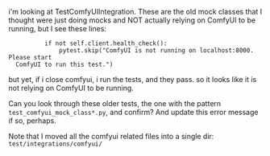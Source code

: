 i'm looking at TestComfyUIIntegration. These are the old mock classes that I thought
were just doing mocks and NOT actually relying on ComfyUI to be running, but I see  these lines:

```
          if not self.client.health_check():
              pytest.skip("ComfyUI is not running on localhost:8000. Please start
  ComfyUI to run this test.")
```

but yet, if i close comfyui, i run the tests, and they pass. so it looks like it is not relying on ComfyUI to be running.

Can you look through these older tests, the one with the pattern `test_comfyui_mock_class*.py`, and confirm? And update 
this error message if so, perhaps.

Note that I moved all the comfyui related files into a single dir: `test/integrations/comfyui/`